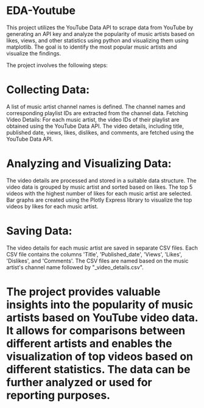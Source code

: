 # EDA-Youtube
This project utilizes the YouTube Data API to scrape data from YouTube by generating an API key and analyze the popularity of music artists based on likes, views, and other statistics using python and visualizing them using matplotlib. The goal is to identify the most popular music artists and visualize the findings.

The project involves the following steps:

# Collecting Data:

A list of music artist channel names is defined.
The channel names and corresponding playlist IDs are extracted from the channel data.
Fetching Video Details:
For each music artist, the video IDs of their playlist are obtained using the YouTube Data API.
The video details, including title, published date, views, likes, dislikes, and comments, are fetched using the YouTube Data API.

# Analyzing and Visualizing Data:

The video details are processed and stored in a suitable data structure.
The video data is grouped by music artist and sorted based on likes.
The top 5 videos with the highest number of likes for each music artist are selected.
Bar graphs are created using the Plotly Express library to visualize the top videos by likes for each music artist.

# Saving Data:

The video details for each music artist are saved in separate CSV files.
Each CSV file contains the columns 'Title', 'Published_date', 'Views', 'Likes', 'Dislikes', and 'Comments'.
The CSV files are named based on the music artist's channel name followed by "_video_details.csv".

# The project provides valuable insights into the popularity of music artists based on YouTube video data. It allows for comparisons between different artists and enables the visualization of top videos based on different statistics. The data can be further analyzed or used for reporting purposes.
